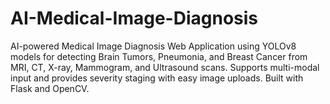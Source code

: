 # AI-Medical-Image-Diagnosis
AI-powered Medical Image Diagnosis Web Application using YOLOv8 models for detecting Brain Tumors, Pneumonia, and Breast Cancer from MRI, CT, X-ray, Mammogram, and Ultrasound scans. Supports multi-modal input and provides severity staging with easy image uploads. Built with Flask and OpenCV.
